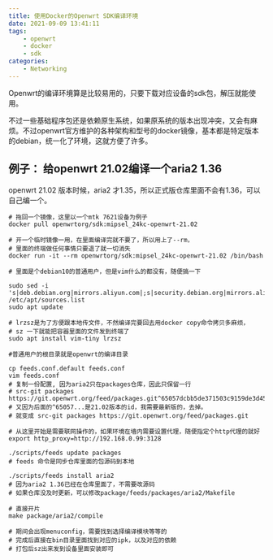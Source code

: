 ```yaml
---
title: 使用Docker的Openwrt SDK编译环境
date: 2021-09-09 13:41:11
tags:
    - openwrt
    - docker
    - sdk
categories:
    - Networking
---
```


Openwrt的编译环境算是比较易用的，只要下载对应设备的sdk包，解压就能使用。

不过一些基础程序包还是依赖原生系统，如果原系统的版本出现冲突，又会有麻烦。不过openwrt官方维护的各种架构和型号的docker镜像，基本都是特定版本的debian，统一化了环境，这就方便了许多。
<!-- more -->

## 例子： 给openwrt 21.02编译一个aria2 1.36

openwrt 21.02 版本时候，aria2 才1.35，所以正式版仓库里面不会有1.36，可以自己编一个。

```
# 拖回一个镜像，这里以一个mtk 7621设备为例子
docker pull openwrtorg/sdk:mipsel_24kc-openwrt-21.02

# 开一个临时镜像一用，在里面编译完就不要了，所以用上了--rm，
# 里面的终端做任何事情只要退了就一切消失
docker run -it --rm openwrtorg/sdk:mipsel_24kc-openwrt-21.02 /bin/bash

# 里面是个debian10的普通用户，但是vim什么的都没有，随便搞一下

sudo sed -i 's|deb.debian.org|mirrors.aliyun.com|;s|security.debian.org|mirrors.aliyun.com|' /etc/apt/sources.list
sudo apt update 

# lrzsz是为了方便跟本地传文件，不然编译完要回去用docker copy命令拷贝多麻烦，
# sz 一下就能把容器里面的文件发到终端了
sudo apt install vim-tiny lrzsz

#普通用户的根目录就是openwrt的编译目录

cp feeds.conf.default feeds.conf
vim feeds.conf
# 复制一份配置, 因为aria2只在packages仓库，因此只保留一行
# src-git packages https://git.openwrt.org/feed/packages.git^65057dcbb5de371503c9159de3d45824bec482e0
# 又因为后面的^65057...是21.02版本的id，我需要最新版的，去掉。
# 就变成 src-git packages https://git.openwrt.org/feed/packages.git

# 从这里开始是需要联网操作的，如果环境在墙内需要设置代理，随便指定个http代理的就好
export http_proxy=http://192.168.0.99:3128

./scripts/feeds update packages
# feeds 命令是同步仓库里面的包源码到本地

./scripts/feeds install aria2
# 因为aria2 1.36已经在仓库里面了，不需要改源码
# 如果仓库没及时更新，可以修改package/feeds/packages/aria2/Makefile

# 直接开片
make package/aria2/compile

# 期间会出现menuconfig，需要找到选择编译模块等等的
# 完成后直接在bin目录里面找到对应的ipk，以及对应的依赖
# 打包后sz出来发到设备里面安装即可
```
